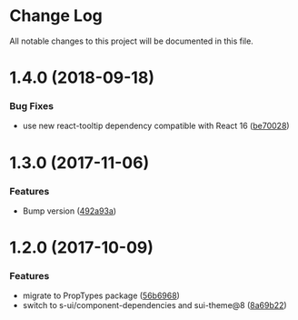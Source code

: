 # Change Log

All notable changes to this project will be documented in this file.

<a name="1.4.0"></a>
# 1.4.0 (2018-09-18)


### Bug Fixes

* use new react-tooltip dependency compatible with React 16 ([be70028](https://github.com/SUI-Components/schibsted-spain-components/commit/be70028))



<a name="1.3.0"></a>
# 1.3.0 (2017-11-06)


### Features

* Bump version ([492a93a](https://github.com/SUI-Components/schibsted-spain-components/commit/492a93a))



<a name="1.2.0"></a>
# 1.2.0 (2017-10-09)


### Features

* migrate to PropTypes package ([56b6968](https://github.com/SUI-Components/schibsted-spain-components/commit/56b6968))
* switch to s-ui/component-dependencies and sui-theme@8 ([8a69b22](https://github.com/SUI-Components/schibsted-spain-components/commit/8a69b22))



